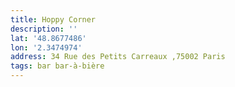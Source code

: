 ```yaml
---
title: Hoppy Corner
description: ''
lat: '48.8677486'
lon: '2.3474974'
address: 34 Rue des Petits Carreaux ,75002 Paris
tags: bar bar-à-bière
---
```

